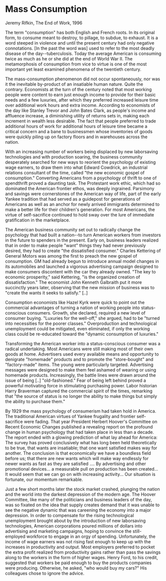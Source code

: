 # Mass Consumption

Jeremy Rifkin, The End of Work, 1996

The term "consumption" has both English and French roots. In its original form, to consume meant to destroy, to pillage, to subdue, to exhaust. It is a word steeped in violence and until the present century had only negative connotations. [In the past the word was] used to refer to the most deadly disease of the day--tuberculosis. Today the average American is consuming twice as much as he or she did at the end of World War II. The metamorphosis of consumption from vice to virtue is one of the most important yet least examined phenomena of the twentieth century.

The mass-consumption phenomenon did not occur spontaneously, nor was it the inevitable by-product of an insatiable human nature. Quite the contrary. Economists at the turn of the century noted that most working people were content to earn just enough income to provide for their basic needs and a few luxuries, after which they preferred increased leisure time over additional work hours and extra income. According to economists of the day like Stanley Trevor
and John Bates Clark, as people's income and affluence increase, a diminishing utility of returns sets in, making each increment in wealth less desirable. The fact that people preferred to trade additional hours of work for additional hours of leisure time became a critical concern and a bane to businessmen whose inventories of goods were quickly piling up on factory floors and in warehouses across the nation.

With an increasing number of workers being displaced by new laborsaving technologies and with production soaring, the business community desperately searched for new ways to reorient the psychology of existing wage earners, to draw them into what Edward Cowdrick, an industrial relations consultant of the time, called "the new economic gospel of consumption." Converting Americans from a psychology of thrift to one of spendthrift proved a daunting task. The Protestant work ethic, which had so dominated the American frontier ethos, was deeply ingrained. Parsimony and savings were cornerstones of the American way of life, part of the early Yankee tradition that had served as a guidepost for generations of Americans as well as an anchor for newly arrived immigrants determined to make a better life for their children's generation. For most Americans, the virtue of self-sacrifice continued to hold sway over the lure of immediate gratification in the marketplace.

The American business community set out to radically change the psychology that had built a nation--to turn American workers from investors in the future to spenders in the present. Early on, business leaders realized that in order to make people "want" things they had never previously desired, they had to create "the dissatisfied consumer." Charles Kettering of General Motors was among the first to preach the new gospel of consumption. GM had already begun to introduce annual model changes in its automobiles and launched a vigorous advertising campaign designed to make consumers discontent with the car they already owned. "The key to economic prosperity," said Kettering, "is the organized creation of dissatisfaction." The economist John Kenneth Galbraith put it more succinctly years later, observing that the new mission of business was to "create the wants it seeks to satisfy." [..]

Consumption economists like Hazel Kyrk were quick to point out the commercial advantages of turning a nation of working people into status-conscious consumers. Growth, she declared, required a new level of consumer buying. "Luxuries for the well-off," she argued, had to be "turned into necessities for the poorer classes." Overproduction and technological unemployment could be mitigated, even eliminated, if only the working class could be re-educated toward the "dynamic consumption of luxuries."

Transforming the American worker into a status-conscious consumer was a radical undertaking. Most Americans were still making most of their own goods at home. Advertisers used every available means and opportunity to denigrate "homemade" products and to promote the "store-bought" and "factory-made" items. The young were particularly targeted. Advertising messages were designed to make them feel ashamed of wearing or using homemade products. Increasingly, the battle lines were drawn around the issue of being [..] "old-fashioned." Fear of being left behind proved a powerful motivating force in stimulating purchasing power. Labor historian Harry Braverman captured the commercial spirit of the times, remarking that "the source of status is no longer the ability to make things but simply the ability to purchase them."

By 1929 the mass psychology of consumerism had taken hold in America. The traditional American virtues of Yankee frugality and frontier self-sacrifice were fading. That year President Herbert Hoover's Committee on Recent Economic Changes published a revealing report on the profound change in human psychology that had taken place in less than a decade. The report ended with a glowing prediction of what lay ahead for America: The survey has proved conclusively what has long been held theoretically to be true, that wants are insatiable; that one want satisfied makes way for another. The conclusion is that economically we have a boundless field before us; that there are new wants which will make way endlessly for newer wants as fast as they are satisfied .... By advertising and other promotional devices... a measurable pull on production has been created... It would seem that we can go on with increasing activity... Our situation is fortunate, our momentum remarkable.

Just a few short months later the stock market crashed, plunging the nation and the world into the darkest depression of the modern age. The Hoover Committee, like many of the politicians and business leaders of the day, was so fixated on the idea that supply creates demand that it was unable to see the negative dynamic that was careening the economy into a major depression. In order to compensate for the rising technological unemployment brought about by the introduction of new laborsaving technologies, American corporations poured millions of dollars into advertising and marketing campaigns, hoping to convince the still-employed workforce to engage in an orgy of spending. Unfortunately, the income of wage earners was not rising fast enough to keep up with the increases in productivity and output. Most employers preferred to pocket the extra profit realized from productivity gains rather than pass the savings along to the workers in the form of higher wages. Henry Ford, to his credit, suggested that workers be paid enough to buy the products companies were producing. Otherwise, he asked, "who would buy my cars?" His colleagues chose to ignore the advice.
